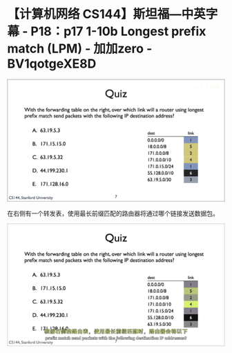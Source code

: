 # 【计算机网络 CS144】斯坦福—中英字幕 - P18：p17 1-10b Longest prefix match (LPM) - 加加zero - BV1qotgeXE8D

![](img/da0fdbd1450885d6acf5541bbb5edcb1_0.png)

在右侧有一个转发表，使用最长前缀匹配的路由器将通过哪个链接发送数据包。

![](img/da0fdbd1450885d6acf5541bbb5edcb1_2.png)